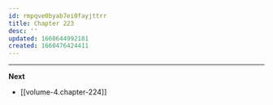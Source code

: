 ```yaml
---
id: rmpqve0byab7ei0fayjttrr
title: Chapter 223
desc: ''
updated: 1660644992181
created: 1660476424411
---
```




____

**Next**
* [[volume-4.chapter-224]]